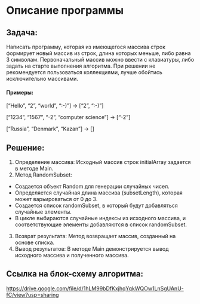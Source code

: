 # Описание программы

## Задача: 
Написать программу, которая из имеющегося массива строк формирует новый массив из строк, длина которых меньше, либо равна 3 символам. Первоначальный массив можно ввести с клавиатуры, либо задать на старте выполнения алгоритма. При решении не рекомендуется пользоваться коллекциями, лучше обойтись исключительно массивами.
#### Примеры:
[“Hello”, “2”, “world”, “:-)”] → [“2”, “:-)”]

[“1234”, “1567”, “-2”, “computer science”] → [“-2”]

[“Russia”, “Denmark”, “Kazan”] → []

## Решение:
1. Определение массива: Исходный массив строк initialArray задается в методе Main.
2. Метод RandomSubset:
* Создается объект Random для генерации случайных чисел.
* Определяется случайная длина массива (subsetLength), которая может варьироваться от 0 до 3.
* Создается список randomSubset, в который будут добавляться случайные элементы.
* В цикле выбираются случайные индексы из исходного массива, и соответствующие элементы добавляются в список randomSubset.
3. Возврат результата: Метод возвращает массив, созданный на основе списка.
4. Вывод результатов: В методе Main демонстрируется вывод исходного массива и полученного массива.

## Ссылка на блок-схему алгоритма:
https://drive.google.com/file/d/1hLM99bDfKxjhqYqkWQOw1LnSgUAnU-fC/view?usp=sharing